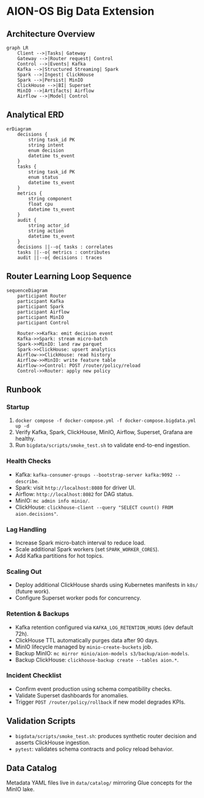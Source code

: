 # AION-OS Big Data Extension

## Architecture Overview

```mermaid
graph LR
    Client -->|Tasks| Gateway
    Gateway -->|Router request| Control
    Control -->|Events| Kafka
    Kafka -->|Structured Streaming| Spark
    Spark -->|Ingest| ClickHouse
    Spark -->|Persist| MinIO
    ClickHouse -->|BI| Superset
    MinIO -->|Artifacts| Airflow
    Airflow -->|Model| Control
```

## Analytical ERD

```mermaid
erDiagram
    decisions {
        string task_id PK
        string intent
        enum decision
        datetime ts_event
    }
    tasks {
        string task_id PK
        enum status
        datetime ts_event
    }
    metrics {
        string component
        float cpu
        datetime ts_event
    }
    audit {
        string actor_id
        string action
        datetime ts_event
    }
    decisions ||--o{ tasks : correlates
    tasks ||--o{ metrics : contributes
    audit ||--o{ decisions : traces
```

## Router Learning Loop Sequence

```mermaid
sequenceDiagram
    participant Router
    participant Kafka
    participant Spark
    participant Airflow
    participant MinIO
    participant Control

    Router->>Kafka: emit decision event
    Kafka->>Spark: stream micro-batch
    Spark->>MinIO: land raw parquet
    Spark->>ClickHouse: upsert analytics
    Airflow->>ClickHouse: read history
    Airflow->>MinIO: write feature table
    Airflow->>Control: POST /router/policy/reload
    Control->>Router: apply new policy
```

## Runbook

### Startup
1. `docker compose -f docker-compose.yml -f docker-compose.bigdata.yml up -d`
2. Verify Kafka, Spark, ClickHouse, MinIO, Airflow, Superset, Grafana are healthy.
3. Run `bigdata/scripts/smoke_test.sh` to validate end-to-end ingestion.

### Health Checks
- Kafka: `kafka-consumer-groups --bootstrap-server kafka:9092 --describe`.
- Spark: visit `http://localhost:8080` for driver UI.
- Airflow: `http://localhost:8082` for DAG status.
- MinIO: `mc admin info minio/`.
- ClickHouse: `clickhouse-client --query "SELECT count() FROM aion.decisions"`.

### Lag Handling
- Increase Spark micro-batch interval to reduce load.
- Scale additional Spark workers (set `SPARK_WORKER_CORES`).
- Add Kafka partitions for hot topics.

### Scaling Out
- Deploy additional ClickHouse shards using Kubernetes manifests in `k8s/` (future work).
- Configure Superset worker pods for concurrency.

### Retention & Backups
- Kafka retention configured via `KAFKA_LOG_RETENTION_HOURS` (dev default 72h).
- ClickHouse TTL automatically purges data after 90 days.
- MinIO lifecycle managed by `minio-create-buckets` job.
- Backup MinIO: `mc mirror minio/aion-models s3/backup/aion-models`.
- Backup ClickHouse: `clickhouse-backup create --tables aion.*`.

### Incident Checklist
- Confirm event production using schema compatibility checks.
- Validate Superset dashboards for anomalies.
- Trigger `POST /router/policy/rollback` if new model degrades KPIs.

## Validation Scripts
- `bigdata/scripts/smoke_test.sh`: produces synthetic router decision and asserts ClickHouse ingestion.
- `pytest`: validates schema contracts and policy reload behavior.

## Data Catalog
Metadata YAML files live in `data/catalog/` mirroring Glue concepts for the MinIO lake.
